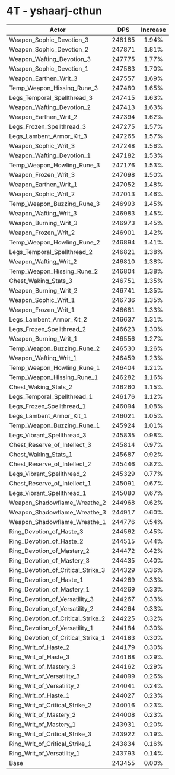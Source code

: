 # 4T - yshaarj-cthun
| Actor | DPS | Increase |
|---|:---:|:---:|
|Weapon_Sophic_Devotion_3|248185|1.94%|
|Weapon_Sophic_Devotion_2|247871|1.81%|
|Weapon_Wafting_Devotion_3|247775|1.77%|
|Weapon_Sophic_Devotion_1|247583|1.70%|
|Weapon_Earthen_Writ_3|247557|1.69%|
|Temp_Weapon_Hissing_Rune_3|247480|1.65%|
|Legs_Temporal_Spellthread_3|247415|1.63%|
|Weapon_Wafting_Devotion_2|247413|1.63%|
|Weapon_Earthen_Writ_2|247394|1.62%|
|Legs_Frozen_Spellthread_3|247275|1.57%|
|Legs_Lambent_Armor_Kit_3|247265|1.57%|
|Weapon_Sophic_Writ_3|247248|1.56%|
|Weapon_Wafting_Devotion_1|247182|1.53%|
|Temp_Weapon_Howling_Rune_3|247176|1.53%|
|Weapon_Frozen_Writ_3|247098|1.50%|
|Weapon_Earthen_Writ_1|247052|1.48%|
|Weapon_Sophic_Writ_2|247013|1.46%|
|Temp_Weapon_Buzzing_Rune_3|246993|1.45%|
|Weapon_Wafting_Writ_3|246983|1.45%|
|Weapon_Burning_Writ_3|246973|1.45%|
|Weapon_Frozen_Writ_2|246901|1.42%|
|Temp_Weapon_Howling_Rune_2|246894|1.41%|
|Legs_Temporal_Spellthread_2|246821|1.38%|
|Weapon_Wafting_Writ_2|246810|1.38%|
|Temp_Weapon_Hissing_Rune_2|246804|1.38%|
|Chest_Waking_Stats_3|246751|1.35%|
|Weapon_Burning_Writ_2|246741|1.35%|
|Weapon_Sophic_Writ_1|246736|1.35%|
|Weapon_Frozen_Writ_1|246681|1.33%|
|Legs_Lambent_Armor_Kit_2|246637|1.31%|
|Legs_Frozen_Spellthread_2|246623|1.30%|
|Weapon_Burning_Writ_1|246556|1.27%|
|Temp_Weapon_Buzzing_Rune_2|246530|1.26%|
|Weapon_Wafting_Writ_1|246459|1.23%|
|Temp_Weapon_Howling_Rune_1|246404|1.21%|
|Temp_Weapon_Hissing_Rune_1|246282|1.16%|
|Chest_Waking_Stats_2|246260|1.15%|
|Legs_Temporal_Spellthread_1|246176|1.12%|
|Legs_Frozen_Spellthread_1|246094|1.08%|
|Legs_Lambent_Armor_Kit_1|246021|1.05%|
|Temp_Weapon_Buzzing_Rune_1|245924|1.01%|
|Legs_Vibrant_Spellthread_3|245835|0.98%|
|Chest_Reserve_of_Intellect_3|245814|0.97%|
|Chest_Waking_Stats_1|245687|0.92%|
|Chest_Reserve_of_Intellect_2|245446|0.82%|
|Legs_Vibrant_Spellthread_2|245329|0.77%|
|Chest_Reserve_of_Intellect_1|245091|0.67%|
|Legs_Vibrant_Spellthread_1|245080|0.67%|
|Weapon_Shadowflame_Wreathe_2|244968|0.62%|
|Weapon_Shadowflame_Wreathe_3|244917|0.60%|
|Weapon_Shadowflame_Wreathe_1|244776|0.54%|
|Ring_Devotion_of_Haste_3|244562|0.45%|
|Ring_Devotion_of_Haste_2|244515|0.44%|
|Ring_Devotion_of_Mastery_2|244472|0.42%|
|Ring_Devotion_of_Mastery_3|244435|0.40%|
|Ring_Devotion_of_Critical_Strike_3|244329|0.36%|
|Ring_Devotion_of_Haste_1|244269|0.33%|
|Ring_Devotion_of_Mastery_1|244269|0.33%|
|Ring_Devotion_of_Versatility_3|244267|0.33%|
|Ring_Devotion_of_Versatility_2|244264|0.33%|
|Ring_Devotion_of_Critical_Strike_2|244225|0.32%|
|Ring_Devotion_of_Versatility_1|244184|0.30%|
|Ring_Devotion_of_Critical_Strike_1|244183|0.30%|
|Ring_Writ_of_Haste_2|244179|0.30%|
|Ring_Writ_of_Haste_3|244168|0.29%|
|Ring_Writ_of_Mastery_3|244162|0.29%|
|Ring_Writ_of_Versatility_3|244099|0.26%|
|Ring_Writ_of_Versatility_2|244041|0.24%|
|Ring_Writ_of_Haste_1|244027|0.23%|
|Ring_Writ_of_Critical_Strike_2|244016|0.23%|
|Ring_Writ_of_Mastery_2|244008|0.23%|
|Ring_Writ_of_Mastery_1|243931|0.20%|
|Ring_Writ_of_Critical_Strike_3|243922|0.19%|
|Ring_Writ_of_Critical_Strike_1|243834|0.16%|
|Ring_Writ_of_Versatility_1|243793|0.14%|
|Base|243455|0.00%|
